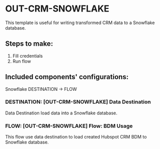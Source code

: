 # OUT-CRM-SNOWFLAKE

This template is useful for writing transformed CRM data to a Snowflake database.

## Steps to make:

1. Fill credentials
2. Run flow

## Included components' configurations:

Snowflake DESTINATION -> FLOW

### DESTINATION: [OUT-CRM-SNOWFLAKE] Data Destination

Data Destination load data into a Snowflake database.

### FLOW: [OUT-CRM-SNOWFLAKE] Flow: BDM Usage

This flow use data destination to load created Hubspot CRM BDM to Snowflake database.